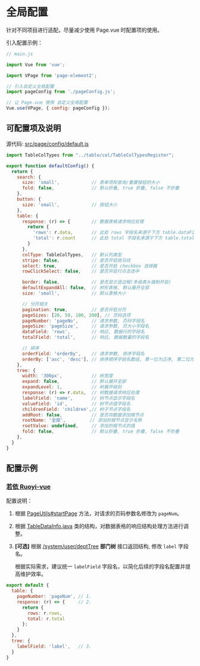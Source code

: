 # 全局配置
针对不同项目进行适配，尽量减少使用 Page.vue 时配置项的使用。

引入配置示例：
``` js
// main.js

import Vue from 'vue';

import VPage from 'page-element2';

// 引入自定义全局配置
import pageConfig from './pageConfig.js';

// 让 Page.vue 使用 自定义全局配置
Vue.use(VPage, { config: pageConfig });
```

## 可配置项及说明

源代码: [src/page/config/default.js](https://github.com/gonglihai/page-element2/blob/main/src/page/config/default.js)



``` js
import TableColTypes from "../table/col/TableColTypesRegister";

export function defaultConfig() {
  return {
    search: {
      size: 'small',            // 表单项和查询/重置按钮的大小
      fold: false,              // 默认折叠, true 折叠, false 不折叠
    },
    button: {
      size: 'small',            // 按钮大小
    },
    table: {
      response: (r) => {        // 数据表格请求响应处理
        return {
          'rows': r.data,       // 此处 rows 字段名来源于下方 table.dataField 配置的值
          'total': r.count      // 此处 total 字段名来源于下方 table.totalField 配置的值
        }
      },
      colType: TableColTypes,   // 默认列类型
      stripe: false,            // 是否开启斑马纹
      select: true,             // 是否开启 checkbox 选择器
      rowClickSelect: false,    // 是否开启行点击选中

      border: false,            // 是否显示竖边框(多级表头强制开启)
      defaultExpandAll: false,  // 树形表格, 默认展开全部
      size: 'small',            // 默认表格大小

      // 分页相关
      pagination: true,         // 是否开启分页
      pageSizes: [20, 50, 100, 200], // 页码选项
      pageNumber: 'pageNo',     // 请求参数, 页码字段名
      pageSize: 'pageSize',     // 请求参数, 页大小字段名
      dataField: 'rows',        // 响应, 数据行的字段名
      totalField: 'total',      // 响应, 数据数量的字段名

      // 排序
      orderField: 'orderBy',    // 请求参数, 排序字段名
      orderBy: ['asc', 'desc'], // 排序顺序字段名数组, 第一位为正序, 第二位为倒序
    },
    tree: {
      width: '300px',           // 树宽度
      expand: false,            // 默认展开全部
      expandLevel: 1,           // 树展开级别
      response: (r) => r.data,  // 树数据请求响应处理
      labelField: 'name',       // 树节点显示字段名
      valueField: 'id',         // 树节点值字段名
      childrenField: 'children',// 树子节点字段名
      addRoot: false,           // 是否向数据添加根节点
      rootName: '全部',         // 添加的根节点显示名称
      rootValue: undefined,     // 添加的根节点的值
      fold: false,              // 默认折叠, true 折叠, false 不折叠
    },
  }
}
```

## 配置示例

### [若依 Ruoyi-vue](https://gitee.com/y_project/RuoYi-Vue)

配置说明：

1. 根据 [PageUtils#startPage](https://gitee.com/y_project/RuoYi/blob/master/ruoyi-common/src/main/java/com/ruoyi/common/utils/PageUtils.java) 方法，对请求的页码参数名修改为 `pageNum`。

2. 根据 [TableDataInfo.java](https://gitee.com/y_project/RuoYi/blob/master/ruoyi-common/src/main/java/com/ruoyi/common/core/page/TableDataInfo.java) 类的结构，对数据表格的响应结构处理方法进行调整。

3. **[可选]** 根据 [/system/user/deptTree](https://gitee.com/y_project/RuoYi/blob/master/ruoyi-admin/src/main/java/com/ruoyi/web/controller/system/SysUserController.java) **部门树** 接口返回结构, 修改 `label` 字段名。

   根据实际需求，建议统一 `labelField` 字段名，以简化后续的字段名配置并提高维护效率。

``` js
export default {
  table: {
    pageNumber: 'pageNum', // 1.
    response: (r) => {     // 2.
      return {
        rows: r.rows,
        total: r.total
      };
    }
  },
  tree: {
    labelField: 'label',   // 3.
  }
}
```